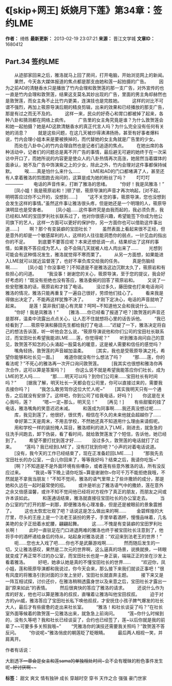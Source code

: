 # 《[skip+网王] 妖娆月下莲》第34章：签约LME

**作者：** 绮练
**最新更新：** 2013-02-19 23:07:21
**来源：** 晋江文学城
**文章ID：** 1680412

## Part.34 签约LME

　　从迹部家回来之后，雅洛就马上回了房间，打开电脑，开始浏览网上的新闻。
　　果然，今天各大媒体报道的焦点都是那支由她和莲一起拍摄的广告。
　　因为之前AD的清魅香水只是播放了竹内会理和敦贺莲的那一支广告，对外宣传的也一直是竹内会理和敦贺莲，结果这支莫名其妙出现的广告，里面的男主角却赫然也是敦贺莲，而女主角不止比竹内更美，连演技也是完胜她。
　　这样的对比不可谓不强烈，再加上筱原导演后期的精良剪辑，出来的效果和已经播放的那支广告，那是有过之而无不及的。
　　这样一来，民众的好奇心和胃口都被掉了起来，各种八卦和猜测都在网络上疯传。
　　广告里的女主角究竟是谁？为什么敦贺莲会和她一起拍摄？她是AD这款清魅香水的真正代言人吗？为什么完全没有任何有关她的消息？
　　就是这些问题，在这几天被炒得沸沸扬扬，甚至有好事者爆料说，竹内会理小姐本来是要被换掉的，而代替她的女主角就是广告里的少女。
　　而处在八卦中心的竹内会理自然也是记者们追逐的焦点。
　　在她出席的各种活动中，记者们的问题总是离不开广告的事情，最后避无可避的她终于在一次采访中开口了，而她所说的内容更是使众人的八卦热情再次高涨，她居然当着媒体的面承认，她不及广告中饰演紫之上的少女，除此之外，竹内会理对这件事都保持缄默。
　　唉……真是怕什么来什么……
　　LME和AD的门口都堵满了人，甚至还有人拿着雅洛的剪图跑去询问的，这算是成为她的粉丝了吗？
　　叮叮叮————
　　电话的声音传来，打断了雅洛的思绪。
　　“你好！我是凤雅洛！”
　　\[凤小姐！我是筱原岩和！\]顿了顿，筱原导演的声音才再次响起，\[对不起，明明答应过你不公开的，没想到……\]
　　“这不关您的事，筱原导演，您也没想到会发生这样的事情。”虽然这件事让雅洛很头疼，但是她还是一个明理的人，筱原导演明显也是受害者。
　　\[凤小姐……这件事终究是由我而起的，我必须负责，我已经和LME的宝田罗利社长联系过了，他对你很感兴趣，希望能签下你成为他公司旗下的艺人，这样一方面可以更好的保护你，另一方面你也可以借助这件事出道……\]
　　啊？那个有变装癖的宝田社长？
　　虽然表面上看起来很不正经，但是意外的却是一个敏感犀利的人，这样的人往往能洞悉你的弱点，一针见血的指出你的不足。
　　到底要不要答应呢？本来还想低调一点，结果却出了这样的事情，如果我不答应成为艺人，会不会隔几天就被人给人肉出来了……
　　光想到可能会有这种情况发生，雅洛就觉得不寒而栗了。
　　从另一方面想，如果能进入LME就可以就近监督莲了，也好不辜负库交给我的任务。
　　真是伤脑经啊……
　　\[凤小姐？你没事吧？\]不知道是不是雅洛这边沉默太久了，筱原岩和有些担心的问道。
　　“我没事！谢谢您的关心，筱原导演，至于您的提议，我会好好考虑的！”既没有拒绝也没有答应，雅洛委婉的回答了筱原岩和。
　　又说了一些安慰雅洛的话，筱原岩和才挂了电话。
　　没过多久，藤田俊也打来电话询问雅洛的情况，雅洛只能再重复了一遍自己很好，劳烦他们挂心了。
　　看来我是得做出决定了，不能再这样犹豫不决了。
　　才刚下定决心，电话的声音就响了起来。
　　是莲！莫非我们是心有灵犀？呵呵~不知道他又会和我说什么……
　　“你好！我是凤雅洛！”
　　\[雅洛……你已经看了报道了吧？\]敦贺莲的声音还是那样，温柔中流露出点点关心，让人忍不住就想将心里的话告诉他。
　　“我已经看到了……筱原导演和藤田先生都给我打了电话……”迟疑了一下，雅洛决定将自己的想法告诉莲，听一听他会怎么说，“筱原导演说他和你们公司的宝田社长联系过，而宝田社长希望我能进LME……莲，你觉得呢？”
　　听到雅洛询问自己的意见，敦贺莲不知怎的心头涌起一股莫名的暖意，这是被人需要和信任的感觉吗？
　　嘴角轻扬，敦贺莲的声音越加温柔。
　　\[其实，我也是受筱原导演之托，希望你能够和社长见一面。\]
　　难道你就没有什么想法了吗？
　　“那……莲，你的看法呢？”不死心的雅洛再一次开口询问敦贺莲。
　　\[我其实也很想和雅洛你再次合作，这可以算是答案吗？\]
　　你这么说不就是希望我能答应你们社长，成为LME的艺人吗……
　　“那……明天可以吗？到你们公司来……宝田社长有时间吗？”
　　\[据我了解，明天社长一天都会在公司里，你可以直接过来的，需要我去接你吗？\]
　　“我怎么敢劳驾你这位大忙人呢~”
　　\[其实我明天只有一个通告，之后就没有安排了。这样吧，你到公司了给我电话，好吗？\]
　　你这是在关心我吗，莲？
　　“嗯~一定~那么，明天见！”
　　\[再见！\]
　　有些甜蜜的挂了电话，雅洛嘴角的笑意迟迟未减。
　　和莲成为同事啊……我还真没想过呢……
　　库，我见到莲了，他很好，很优秀，相信在不久的未来他就会超越你了……
　　幸好第二天是周末，不用去学校，不然她还真不知道用什么理由来请假呢。
　　用和学校一样的装扮掩人耳目，雅洛顺利的进入了LME，刚进去，就急急的往洗手间跑去，卸下伪装，看了看时间，就给敦贺莲发了个短信，告诉他，她已经到了。
　　希望不要打扰到莲才好……
　　没过多久，敦贺莲的电话就打了过来。
　　“莲吗？我已经到LME了，没有打扰到你吧？”小声的对着电话说道。
　　\[没有，我今天的工作已经结束了，现在正准备赶回LME……\]
　　“那我先去宝田社长的办公室，一会儿你回来了，等等我好吗？结束之后，我请你吃饭~”
　　\[啊？\]不知道是不是外面环境有些嘈杂，或者莲有些意外雅洛的话，所有没反应过来。
　　“我说~等下晚上请你吃饭~算是谢谢你~你可千万不能拒绝我哦，不然就是不拿我当朋友！”不知不觉间，雅洛的语气里带上了些许撒娇的成分，那是她和久远在一起时最常使的招。
　　或许是听出了雅洛语气中的撒娇，莲在意外之余又倍感温馨，或许不知不觉间他已经将对方视作了真正的朋友，而朋友之间或许本该如此。
　　和莲通话结束，雅洛就直接往宝田社长的办公室走去。
　　当办公室的门打开的那一刹那，即便雅洛有心理准备，但是还是被眼前的景象震撼了。
　　这也太恢宏壮观了吧？话说这是怎么做出来的啊……
　　金碧辉煌的大厅里，尽头的王座上是一个法老王装扮的男子，手里举着酒杯，慢慢品味着，几名美艳的女子正扭着水蛇腰，翩翩起舞。
　　这……不愧是有变装癖的宝田罗利社长啊！
　　此时一直驻足在门口进退两难的雅洛也终于被宝田社长注意到了，他将手中的酒杯递给身后的侍从，站起身对雅洛说道：“欢迎来到法老王的世界！”
　　呃……您也太入戏了吧……你也不是武藤游戏啊……
　　然而随后发生的一切，又让雅洛感叹，果然是二次元的世界啊，这么逼真的场景，说换就换，一转眼就变成了再正常不过的办公室，而宝田社长也是一身正装，端端正正的坐在沙发上看着雅洛。
　　好吧，她承认她是真的不懂宝田社长的世界……
　　“欢迎你，凤小姐，莲和筱原导演都和我说过，你今天会来，那么接下来我们就谈正事吧！”很有风度的将雅洛引到对面的沙发上坐好，宝田社长就直奔主题。
　　接下来又是一阵互相试探，讨价还价，在雅洛稍稍透露身世以及来意之后，宝田社长才露出一副“原来如此”的表情。
　　然后很爽快的答应了雅洛的请求。
　　还说什么作为库的好友，他也可以算是雅洛的叔叔，直嚷着让雅洛叫他宝田叔叔。
　　迫于对方的yin威，雅洛答应了宝田社长私下唤他叔叔，才安抚住小孩子脾气爆发的社长大人，最后才有些疲惫的走出来社长室。
　　“雅洛！和社长谈妥了吗？”在社长室外面等候着的敦贺莲一见雅洛出来，就急急上前询问。
　　“莲~你什么时候到的，没有久等吧？我和社长已经谈妥了，合约也已经签了，莲~以后你就是我的前辈了~~可要多多关照我哦~”
　　“凭雅洛你的演技还需要我关照吗？”敦贺莲不答反问。
　　“你说呢~”雅洛俏皮的朝莲眨了眨眼睛。
　　最后两人相视一笑，并肩离开。

作者有话说：

大剧透~~下一章会是女主和莲sama的单独相处时间~~~会不会有暧昧的粉色事件发生呢~~~好讨厌啊~~~~

**标签：** 甜文 爽文 情有独钟 成长 穿越时空 穿书 天作之合 强强 豪门世家
